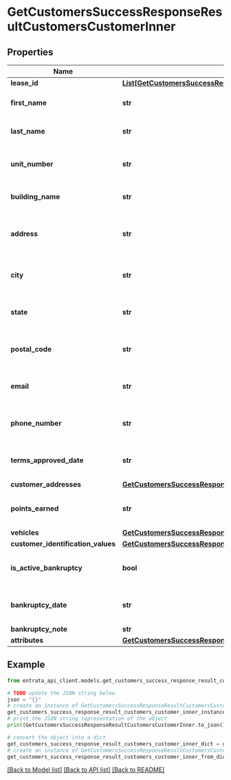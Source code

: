 # GetCustomersSuccessResponseResultCustomersCustomerInner


## Properties

Name | Type | Description | Notes
------------ | ------------- | ------------- | -------------
**lease_id** | [**List[GetCustomersSuccessResponseResultCustomersCustomerInnerLeaseIdInner]**](GetCustomersSuccessResponseResultCustomersCustomerInnerLeaseIdInner.md) |  | 
**first_name** | **str** | The first name of the customer | 
**last_name** | **str** | The last name of the customer | 
**unit_number** | **str** | The unit number of the customer | 
**building_name** | **str** | The name of the building | 
**address** | **str** | The primary address of the customer | 
**city** | **str** | City where the customer resides | 
**state** | **str** | State where the customer resides | 
**postal_code** | **str** | Postal code for the customer address | 
**email** | **str** | The email address of the customer | 
**phone_number** | **str** | The phone number of the customer | 
**terms_approved_date** | **str** | The date when the terms were approved | 
**customer_addresses** | [**GetCustomersSuccessResponseResultCustomersCustomerInnerCustomerAddresses**](GetCustomersSuccessResponseResultCustomersCustomerInnerCustomerAddresses.md) |  | [optional] 
**points_earned** | **str** | The points earned by the customer | 
**vehicles** | [**GetCustomersSuccessResponseResultCustomersCustomerInnerVehicles**](GetCustomersSuccessResponseResultCustomersCustomerInnerVehicles.md) |  | 
**customer_identification_values** | [**GetCustomersSuccessResponseResultCustomersCustomerInnerCustomerIdentificationValues**](GetCustomersSuccessResponseResultCustomersCustomerInnerCustomerIdentificationValues.md) |  | 
**is_active_bankruptcy** | **bool** | The Bankruptcy status of customer . | [optional] 
**bankruptcy_date** | **str** | The Bankruptcy date of customer. | [optional] 
**bankruptcy_note** | **str** | XYZ | [optional] 
**attributes** | [**GetCustomersSuccessResponseResultCustomersCustomerInnerAttributes**](GetCustomersSuccessResponseResultCustomersCustomerInnerAttributes.md) |  | [optional] 

## Example

```python
from entrata_api_client.models.get_customers_success_response_result_customers_customer_inner import GetCustomersSuccessResponseResultCustomersCustomerInner

# TODO update the JSON string below
json = "{}"
# create an instance of GetCustomersSuccessResponseResultCustomersCustomerInner from a JSON string
get_customers_success_response_result_customers_customer_inner_instance = GetCustomersSuccessResponseResultCustomersCustomerInner.from_json(json)
# print the JSON string representation of the object
print(GetCustomersSuccessResponseResultCustomersCustomerInner.to_json())

# convert the object into a dict
get_customers_success_response_result_customers_customer_inner_dict = get_customers_success_response_result_customers_customer_inner_instance.to_dict()
# create an instance of GetCustomersSuccessResponseResultCustomersCustomerInner from a dict
get_customers_success_response_result_customers_customer_inner_from_dict = GetCustomersSuccessResponseResultCustomersCustomerInner.from_dict(get_customers_success_response_result_customers_customer_inner_dict)
```
[[Back to Model list]](../README.md#documentation-for-models) [[Back to API list]](../README.md#documentation-for-api-endpoints) [[Back to README]](../README.md)


